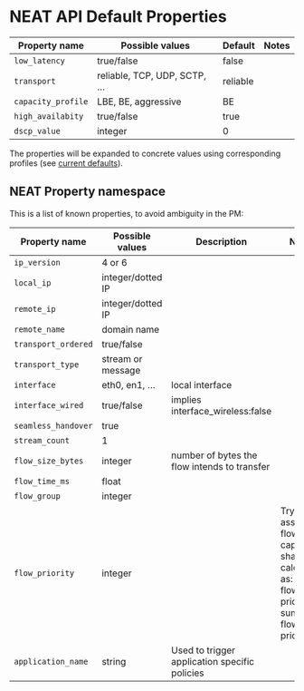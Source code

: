 # NEAT API Default Properties

| Property name       | Possible values    | Default | Notes |
|---------------------|--------------------|-------------|-------|
| `low_latency`       | true/false         | false | |
| `transport`         | reliable, TCP, UDP, SCTP, … | reliable | |
| `capacity_profile`  | LBE, BE, aggressive | BE | |
| `high_availabity`   | true/false | true | |
| `dscp_value` | integer | 0 | |

The properties will be expanded to concrete values using corresponding profiles (see [current defaults](https://github.com/NEAT-project/neat/tree/master/policy/examples/pib)).


## NEAT Property namespace
This is a list of known properties, to avoid ambiguity in the PM:

| Property name        | Possible values   | Description | Notes |
|----------------------|-------------------|-------------|-------|
| `ip_version`         | 4 or 6            | | |    
| `local_ip`           | integer/dotted IP | | |
| `remote_ip`          | integer/dotted IP | | |
| `remote_name`        | domain name       | | |
| `transport_ordered`  | true/false        | | |
| `transport_type`     | stream or message | | |
| `interface`          | eth0, en1, …      | local interface  | |
| `interface_wired`    | true/false        | implies interface_wireless:false | |
| `seamless_handover`  | true | | |
| `stream_count`       | 1 | | |
| `flow_size_bytes` | integer           | number of bytes the flow intends to transfer | |
| `flow_time_ms` | float | | |
| `flow_group` | integer | | |
| `flow_priority` | integer | | Try to assign flow a capacity share, calculated as: (the flow’s priority / sum of all flow priorities) |
| `application_name` | string | Used to trigger application specific policies | |





